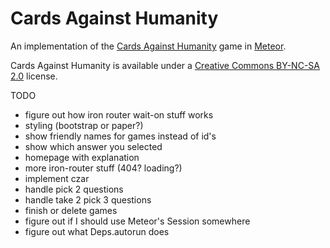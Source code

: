 Cards Against Humanity
======================

An implementation of the [Cards Against Humanity](http://cardsagainsthumanity.com/) game in [Meteor](http://meteor.com).

Cards Against Humanity is available under a [Creative Commons BY-NC-SA 2.0](https://creativecommons.org/licenses/by-nc-sa/2.0/) license.


TODO
- figure out how iron router wait-on stuff works
- styling (bootstrap or paper?)
- show friendly names for games instead of id's
- show which answer you selected
- homepage with explanation
- more iron-router stuff (404? loading?)
- implement czar
- handle pick 2 questions
- handle take 2 pick 3 questions
- finish or delete games
- figure out if I should use Meteor's Session somewhere
- figure out what Deps.autorun does
